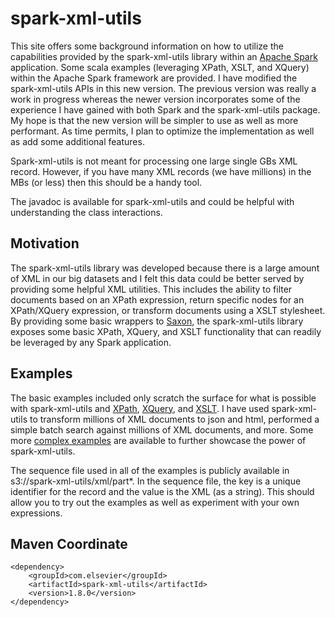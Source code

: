 # spark-xml-utils

This site offers some background information on how to utilize the capabilities provided by the spark-xml-utils library within an [Apache Spark](http://spark.apache.org) application.  Some  scala examples (leveraging XPath, XSLT, and XQuery) within the Apache Spark framework are provided.  I have modified the spark-xml-utils APIs in this new version.   The previous  version was really a work in progress whereas the newer version incorporates some of the experience I have gained with both Spark and the spark-xml-utils package.  My hope is that the new version will be  simpler to use as well as more performant.   As time permits, I plan to optimize the implementation as well as add some additional features.

Spark-xml-utils is not meant for processing one large single GBs XML record. However, if you have many XML records (we have millions) in the MBs (or less) then this should be a handy tool.

The javadoc is available for spark-xml-utils and could be helpful with understanding the class interactions.
## Motivation

The spark-xml-utils library was developed because there is a large amount of XML in our big datasets and I felt this data could be better served by providing some helpful XML utilities.  This includes the ability to filter documents  based on an XPath expression, return specific nodes for an XPath/XQuery expression, or transform documents using a XSLT stylesheet.  By providing some basic wrappers to [Saxon](http://www.saxonica.com), the spark-xml-utils library exposes some basic XPath, XQuery, and XSLT functionality that can readily be leveraged by any Spark application.  

## Examples

The basic examples included only scratch the surface for what is possible with spark-xml-utils and [XPath](https://github.com/elsevierlabs/spark-xml-utils/wiki/xpath), [XQuery](https://github.com/elsevierlabs/spark-xml-utils/wiki/XQuery), and [XSLT](https://github.com/elsevierlabs/spark-xml-utils/wiki/xslt).  I have used spark-xml-utils to transform millions of XML documents to json and html, performed a simple batch search against millions of XML documents, and more. Some more [complex examples](https://github.com/elsevierlabs/spark-xml-utils/wiki/complexexamples) are available to further showcase the power of spark-xml-utils.

The  sequence file used in all of the examples is publicly available in s3://spark-xml-utils/xml/part*.  In the sequence file, the key is a unique identifier for the record and the value is the XML (as a string).  This should allow you to try out the examples as well as experiment with your own expressions.

## Maven Coordinate

	<dependency> 
    	<groupId>com.elsevier</groupId>
    	<artifactId>spark-xml-utils</artifactId>
    	<version>1.8.0</version>
	</dependency>